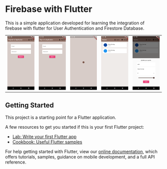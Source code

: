 # Firebase with Flutter
This is a simple application developed for learning the integration of firebase with flutter for User Authentication and Firestore Database.
  <table>
  <tr>
    <td><img src="./snaps/register.png" width=200px/>
</td>
    <td><img src="./snaps/signIn.png" width=200px/>
</td>
    <td><img src="./snaps/splash.png" width=200px/>
</td>
        <td><img src="./snaps/home.png" width=200px/>

</td>
    <td><img src="./snaps/bottom.png" width=200px/>

</td>
  </tr>
</table>

## Getting Started

This project is a starting point for a Flutter application.

A few resources to get you started if this is your first Flutter project:

- [Lab: Write your first Flutter app](https://flutter.dev/docs/get-started/codelab)
- [Cookbook: Useful Flutter samples](https://flutter.dev/docs/cookbook)

For help getting started with Flutter, view our
[online documentation](https://flutter.dev/docs), which offers tutorials,
samples, guidance on mobile development, and a full API reference.

